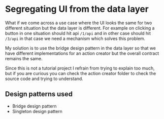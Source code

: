 # Segregating UI from the data layer

What if we come across a use case where the UI looks the same for two different situation but the data layer is different. For example on clicking a button in one situation should hit api ```/1/api``` and in other case should hit ```/3/api``` in that case we need a mechanism which solves this problem.

My solution is to use the bridge design pattern in the data layer so that we have different implementations for an action creator but the overall contract remains the same.

Since this is not a tutorial project I refrain from trying to explain too much, but if you are curious you can check the action creator folder to check the source code and trying to understand.

## Design patterns used

- Bridge design pattern
- Singleton design pattern
